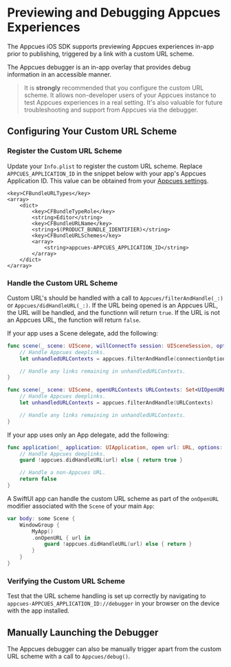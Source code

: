 # Previewing and Debugging Appcues Experiences

The Appcues iOS SDK supports previewing Appcues experiences in-app prior to publishing, triggered by a link with a custom URL scheme.

The Appcues debugger is an in-app overlay that provides debug information in an accessible manner.

> It is **strongly** recommended that you configure the custom URL scheme. It allows non-developer users of your Appcues instance to test Appcues experiences in a real setting. It's also valuable for future troubleshooting and support from Appcues via the debugger.

## Configuring Your Custom URL Scheme

### Register the Custom URL Scheme

Update your `Info.plist` to register the custom URL scheme. Replace `APPCUES_APPLICATION_ID` in the snippet below with your app's Appcues Application ID. This value can be obtained from your [Appcues settings](https://studio.appcues.com/settings/account). 

```
<key>CFBundleURLTypes</key>
<array>
    <dict>
        <key>CFBundleTypeRole</key>
        <string>Editor</string>
        <key>CFBundleURLName</key>
        <string>$(PRODUCT_BUNDLE_IDENTIFIER)</string>
        <key>CFBundleURLSchemes</key>
        <array>
            <string>appcues-APPCUES_APPLICATION_ID</string>
        </array>
    </dict>
</array>
```

### Handle the Custom URL Scheme

Custom URL's should be handled with a call to ``Appcues/filterAndHandle(_:)`` or ``Appcues/didHandleURL(_:)``. If the URL being opened is an Appcues URL, the URL will be handled, and the functionn will return `true`. If the URL is not an Appcues URL, the function will return `false`.

If your app uses a Scene delegate, add the following:

```swift
func scene(_ scene: UIScene, willConnectTo session: UISceneSession, options connectionOptions: UIScene.ConnectionOptions) {
    // Handle Appcues deeplinks.
    let unhandledURLContexts = appcues.filterAndHandle(connectionOptions.urlContexts)

    // Handle any links remaining in unhandledURLContexts.
}

func scene(_ scene: UIScene, openURLContexts URLContexts: Set<UIOpenURLContext>) {
    // Handle Appcues deeplinks.
    let unhandledURLContexts = appcues.filterAndHandle(URLContexts)

    // Handle any links remaining in unhandledURLContexts.
}
```

If your app uses only an App delegate, add the following:

```swift
func application(_ application: UIApplication, open url: URL, options: [UIApplication.OpenURLOptionsKey : Any] = [:] ) -> Bool {
    // Handle Appcues deeplinks.
    guard !appcues.didHandleURL(url) else { return true }

    // Handle a non-Appcues URL.
    return false
}
```

A SwiftUI app can handle the custom URL scheme as part of the `onOpenURL` modifier associated with the `Scene` of your main `App`:

```swift
var body: some Scene {
    WindowGroup {
        MyApp()
        .onOpenURL { url in
            guard !appcues.didHandleURL(url) else { return }
        }
    }
}
```

### Verifying the Custom URL Scheme

Test that the URL scheme handling is set up correctly by navigating to `appcues-APPCUES_APPLICATION_ID://debugger` in your browser on the device with the app installed.

## Manually Launching the Debugger

The Appcues debugger can also be manually trigger apart from the custom URL scheme with a call to ``Appcues/debug()``.
